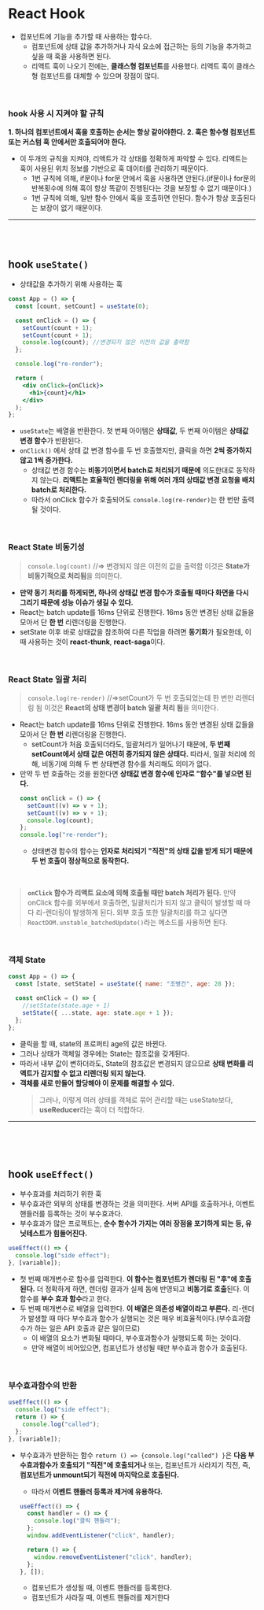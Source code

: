 # React Hook

- 컴포넌트에 기능을 추가할 때 사용하는 함수다.
  - 컴포넌트에 상태 값을 추가하거나 자식 요소에 접근하는 등의 기능을 추가하고 싶을 때 훅을 사용하면 된다.
  - 리액트 훅이 나오기 전에는, **클래스형 컴포넌트**를 사용했다. 리액트 훅이 클래스형 컴포넌트를 대체할 수 있으며 장점이 많다.

<br>

### hook 사용 시 지켜야 할 규칙

**1. 하나의 컴포넌트에서 훅을 호출하는 순서는 항상 같아야한다.**
**2. 훅은 함수형 컴포넌트 또는 커스텀 훅 안에서만 호출되어야 한다.**

- 이 두개의 규칙을 지켜야, 리액트가 각 상태를 정확하게 파악할 수 있다. 리액트는 훅이 사용된 위치 정보를 기반으로 훅 데이터를 관리하기 때문이다.
  - 1번 규칙에 의해, if문이나 for문 안에서 훅을 사용하면 안된다.(if문이나 for문의 반복횟수에 의해 훅이 항상 똑같이 진행된다는 것을 보장할 수 없기 때문이다.)
  - 1번 규칙에 의해, 일반 함수 안에서 훅을 호출하면 안된다. 함수가 항상 호출된다는 보장이 없기 때문이다.

<hr>
<br>
<br>

## hook `useState()`

- 상태값을 추가하기 위해 사용하는 훅

```jsx
const App = () => {
  const [count, setCount] = useState(0);

  const onClick = () => {
    setCount(count + 1);
    setCount(count + 1);
    console.log(count); //변경되지 않은 이전의 값을 출력함
  };

  console.log("re-render");

  return (
    <div onClick={onClick}>
      <h1>{count}</h1>
    </div>
  );
};
```

- `useState`는 배열을 반환한다. 첫 번째 아이템은 **상태값**, 두 번째 아이템은 **상태값 변경 함수**가 반환된다.
- `onClick()` 에서 상태 값 변경 함수를 두 번 호출했지만, 클릭을 하면 **2씩 증가하지 않고 1씩 증가한다.**
  - 상태값 변경 함수는 **비동기이면서 batch로 처리되기 때문에** 의도한대로 동작하지 않는다. **리액트는 효율적인 렌더링을 위해 여러 개의 상태값 변경 요청을 배치batch로 처리한다.**
  - 따라서 onClick 함수가 호출되어도 `console.log(re-render)`는 한 번만 출력될 것이다.

<br>

### React State 비동기성

> `console.log(count)`
> //=> 변경되지 않은 이전의 값을 출력함
> 이것은 **State가 비동기적으로 처리됨**을 의미한다.

- **만약 동기 처리를 하게되면, 하나의 상태값 변경 함수가 호출될 때마다 화면을 다시 그리기 때문에 성능 이슈가 생길 수 있다.**
- React는 batch update를 16ms 단위로 진행한다. 16ms 동안 변경된 상태 값들을 모아서 단 **한 번** 리렌더링을 진행한다.
- setState 이후 바로 상태값을 참조하여 다른 작업을 하려면 **동기화**가 필요한데, 이때 사용하는 것이 **react-thunk**, **react-saga**이다.

<br>

### React State 일괄 처리

> `console.log(re-render)`
> //=>setCount가 두 번 호출되었는데 한 번만 리렌더링 됨
> 이것은 **React의 상태 변경이 batch 일괄 처리 됨**을 의미한다.

- React는 batch update를 16ms 단위로 진행한다. 16ms 동안 변경된 상태 값들을 모아서 단 **한 번** 리렌더링을 진행한다.
  - setCount가 처음 호출되더라도, 일괄처리가 일어나기 때문에, **두 번째 setCount에서 상태 값은 여전히 증가되지 않은 상태다.** 따라서, 일괄 처리에 의해, 비동기에 의해 두 번 상태변경 함수를 처리해도 의미가 없다.
- 만약 두 번 호출하는 것을 원한다면 **상태값 변경 함수에 인자로 "함수"를 넣으면 된다.**
  ```jsx
  const onClick = () => {
    setCount((v) => v + 1);
    setCount((v) => v + 1);
    console.log(count);
  };
  console.log("re-render");
  ```
  - 상태변경 함수의 함수는 **인자로 처리되기 "직전"의 상태 값을 받게 되기 때문에 두 번 호출이 정상적으로 동작한다.**

<br>

> **`onClick` 함수가 리액트 요소에 의해 호출될 때만 batch 처리가 된다.**
> 만약 onClick 함수를 외부에서 호출하면, 일괄처리가 되지 않고 클릭이 발생할 때 마다 리-렌더링이 발생하게 된다. 외부 호출 또한 일괄처리를 하고 싶다면 `ReactDOM.unstable_batchedUpdate()`라는 메소드를 사용하면 된다.

<br>

### 객체 State

```jsx
const App = () => {
  const [state, setState] = useState({ name: "조병건", age: 28 });

  const onClick = () => {
    //setState(state.age + 1)
    setState({ ...state, age: state.age + 1 });
  };
};
```

- 클릭을 할 때, state의 프로퍼티 age의 값은 바뀐다.
- 그러나 상태가 객체일 경우에는 State는 참조값을 갖게된다.
- 따라서 내부 값이 변하더라도, State의 참조값은 변경되지 않으므로 **상태 변화를 리액트가 감지할 수 없고 리렌더링 되지 않는다.**
- **객체를 새로 만들어 할당해야 이 문제를 해결할 수 있다.**
  > 그러나, 이렇게 여러 상태를 객체로 묶어 관리할 때는 useState보다, **useReducer**라는 훅이 더 적합하다.

<hr>
<br>
<br>
<br>

## hook `useEffect()`

- 부수효과를 처리하기 위한 훅
- 부수효과란 외부의 상태를 변경하는 것을 의미한다. 서버 API를 호출하거나, 이벤트 핸들러를 등록하는 것이 부수효과다.
- 부수효과가 많은 프로젝트는, **순수 함수가 가지는 여러 장점을 포기하게 되는 등, 유닛테스트가 힘들어진다.**

```jsx
useEffect(() => {
  console.log("side effect");
}, [variable]);
```

- 첫 번째 매개변수로 함수를 입력한다. **이 함수는 컴포넌트가 렌더링 된 "후"에 호출된다.** 더 정확하게 하면, 렌더링 결과가 실제 돔에 반영되고 **비동기로 호출**된다. 이 함수를 **부수 효과 함수**라고 한다.
- 두 번째 매개변수로 배열을 입력한다. **이 배열은 의존성 배열이라고 부른다.** 리-렌더가 발생할 때 마다 부수효과 함수가 실행되는 것은 매우 비효율적이다.(부수효과함수가 하는 일은 API 호출과 같은 일이므로)
  - 이 배열의 요소가 변화될 때마다, 부수효과함수가 실행되도록 하는 것이다.
  - 만약 배열이 비어있으면, 컴포넌트가 생성될 때만 부수효과 함수가 호출된다.

<br>

### 부수효과함수의 반환

```jsx
useEffect(() => {
  console.log("side effect");
  return () => {
    console.log("called");
  };
}, [variable]);
```

- 부수효과가 반환하는 함수 `return () => {console.log("called") }`은 **다음 부수효과함수가 호출되기 "직전"에 호출되거나** 또는, 컴포넌트가 사라지기 직전, 즉, **컴포넌트가 unmount되기 직전에 마지막으로 호출된다.**

  - 따라서 **이벤트 핸들러 등록과 제거에 유용하다.**

  ```jsx
  useEffect(() => {
    const handler = () => {
      console.log("클릭 핸들러");
    };
    window.addEventListener("click", handler);

    return () => {
      window.removeEventListener("click", handler);
    };
  }, []);
  ```

  - 컴포넌트가 생성될 때, 이벤트 핸들러를 등록한다.
  - 컴포넌트가 사라질 때, 이벤트 핸들러를 제거한다

